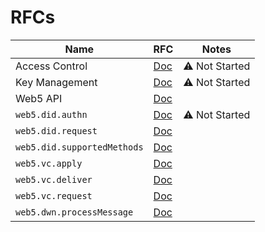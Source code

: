 # RFCs

| Name                        | RFC                                    | Notes          |
| --------------------------- | -------------------------------------- | -------------- |
| Access Control              | [Doc](./access-control.md)             | ⚠  Not Started |
| Key Management              | [Doc](./key-management.md)             | ⚠  Not Started |
| Web5 API                    | [Doc](./web5-api.md)                   |                |
| `web5.did.authn`            | [Doc](./web5-did-authn.md)             | ⚠  Not Started |
| `web5.did.request`          | [Doc](./web5-did-request.md)           |                |
| `web5.did.supportedMethods` | [Doc](./web5-did-supported-methods.md) |                |
| `web5.vc.apply`             | [Doc](./web5-vc-apply.md)              |                |
| `web5.vc.deliver`           | [Doc](./web5-vc-deliver.md)            |                |
| `web5.vc.request`           | [Doc](./web5-vc-request.md)            |                |
| `web5.dwn.processMessage`   | [Doc](./web5-dwn-process-message.md)   |                |